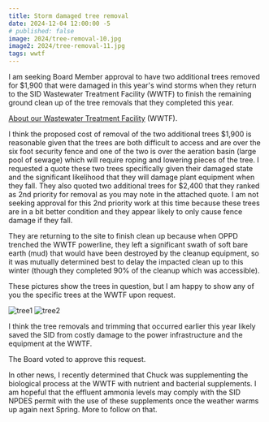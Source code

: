 ```yaml
---
title: Storm damaged tree removal
date: 2024-12-04 12:00:00 -5
# published: false
image: 2024/tree-removal-10.jpg
image2: 2024/tree-removal-11.jpg
tags: wwtf
---
```


I am seeking Board Member approval to have two additional trees removed for $1,900 that were damaged in this year's wind storms when they return to the SID Wastewater Treatment Facility (WWTF) to finish the remaining ground clean up of the tree removals that they completed this year.
<!-- excerpt -->

<a href="/about/#wastewater-treatment-facility-(wwtf)">About our Wastewater Treatment Facility</a>
(WWTF).

I think the proposed cost of removal of the two additional trees $1,900 is reasonable given that the trees are both difficult to access and are over the six foot security fence and one of the two is over the aeration basin (large pool of sewage) which will require roping and lowering pieces of the tree.  I requested a quote these two trees specifically given their damaged state and the significant likelihood that they will damage plant equipment when they fall. They also quoted two additional trees for $2,400 that they ranked as 2nd priority for removal as you may note in the attached quote.  I am not seeking approval for this 2nd priority work at this time because these trees are in a bit better condition and they appear likely to only cause fence damage if they fall.

They are returning to the site to finish clean up because when OPPD trenched the WWTF powerline, they left a significant swath of soft bare earth (mud) that would have been destroyed by the cleanup equipment, so it was mutually determined best to delay the impacted clean up to this winter (though they completed 90% of the cleanup which was accessible).

These pictures show the trees in question, but I am happy to show any of you the specific trees at the WWTF upon request.

<img src="{{image}}" alt="tree1">
<img src="{{image2}}" alt="tree2">

I think the tree removals and trimming that occurred earlier this year likely saved the SID from costly damage to the power infrastructure and the equipment at the WWTF.

The Board voted to approve this request.

In other news, I recently determined that Chuck was supplementing the biological process at the WWTF with nutrient and bacterial supplements.  I am hopeful that the effluent ammonia levels may comply with the SID NPDES permit with the use of these supplements once the weather warms up again next Spring.  More to follow on that.
